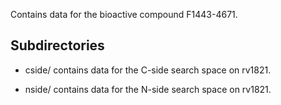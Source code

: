 Contains data for the bioactive compound F1443-4671.

## Subdirectories

- cside/ contains data for the C-side search space on rv1821.

- nside/ contains data for the N-side search space on rv1821.


